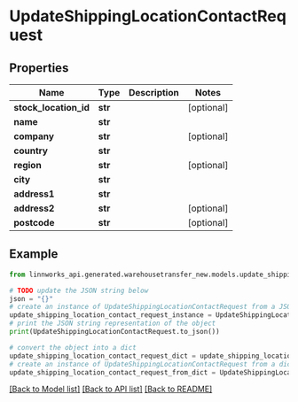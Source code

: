 # UpdateShippingLocationContactRequest


## Properties

Name | Type | Description | Notes
------------ | ------------- | ------------- | -------------
**stock_location_id** | **str** |  | [optional] 
**name** | **str** |  | 
**company** | **str** |  | [optional] 
**country** | **str** |  | 
**region** | **str** |  | [optional] 
**city** | **str** |  | 
**address1** | **str** |  | 
**address2** | **str** |  | [optional] 
**postcode** | **str** |  | [optional] 

## Example

```python
from linnworks_api.generated.warehousetransfer_new.models.update_shipping_location_contact_request import UpdateShippingLocationContactRequest

# TODO update the JSON string below
json = "{}"
# create an instance of UpdateShippingLocationContactRequest from a JSON string
update_shipping_location_contact_request_instance = UpdateShippingLocationContactRequest.from_json(json)
# print the JSON string representation of the object
print(UpdateShippingLocationContactRequest.to_json())

# convert the object into a dict
update_shipping_location_contact_request_dict = update_shipping_location_contact_request_instance.to_dict()
# create an instance of UpdateShippingLocationContactRequest from a dict
update_shipping_location_contact_request_from_dict = UpdateShippingLocationContactRequest.from_dict(update_shipping_location_contact_request_dict)
```
[[Back to Model list]](../README.md#documentation-for-models) [[Back to API list]](../README.md#documentation-for-api-endpoints) [[Back to README]](../README.md)


